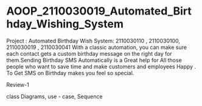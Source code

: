 # AOOP_2110030019_Automated_Birthday_Wishing_System
Project : Automated Birthday Wish System: 2110030110 , 2110030100, 2110030019 , 2110030041 With a classic automation, you can make sure each contact gets a custom birthday message on the right day for them.Sending Birthday SMS Automatically is a Great help for All those people who want to save time and make customers and employees Happy . To Get SMS on Birthday makes you feel so special.

Review-1

class Diagrams, use - case, Sequence
